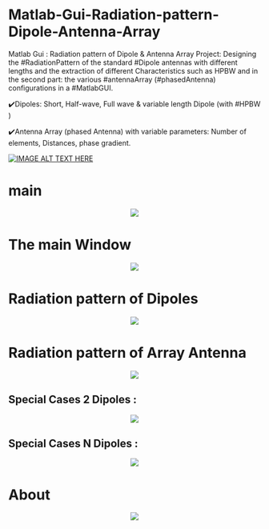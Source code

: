 # Matlab-Gui-Radiation-pattern-Dipole-Antenna-Array
Matlab Gui : Radiation pattern of Dipole &amp; Antenna Array
Project: Designing the #RadiationPattern of the standard #Dipole antennas with different lengths and the extraction of different Characteristics such as HPBW and in the second part: the various #antennaArray (#phasedAntenna) configurations in a #MatlabGUI.

 ✔️Dipoles: Short, Half-wave, Full wave & variable length Dipole (with #HPBW )
 
 ✔️Antenna Array (phased Antenna) with variable parameters: Number of elements, Distances, phase gradient.


[![IMAGE ALT TEXT HERE](https://img.youtube.com/vi/FCVu-16SsCk/0.jpg)](https://www.youtube.com/watch?v=FCVu-16SsCk)

# main 
<p align="center">
<img src="https://user-images.githubusercontent.com/52040368/169893902-eb5e5a0a-3c50-468d-8893-0c7a9c106451.png">
</p>

# The main Window
<p align="center">
<img src="https://user-images.githubusercontent.com/52040368/169894000-4abe2abb-655f-4b38-b7e3-e65204731a7b.png">
</p>

# Radiation pattern of Dipoles
<p align="center">
<img src="https://user-images.githubusercontent.com/52040368/169894006-f591f7a2-0d97-4f64-953e-57500a607774.png">
</p>

# Radiation pattern of Array Antenna
<p align="center">
<img src="https://user-images.githubusercontent.com/52040368/169894011-e6ed4132-50be-4fc9-8df9-3025de06ffd9.png"></p>

## Special Cases 2 Dipoles :
<p align="center">
<img src="https://user-images.githubusercontent.com/52040368/169894016-81c0c984-77a7-438a-86e1-7d88451aee20.png"></p>

## Special Cases N Dipoles :
<p align="center">
<img src="https://user-images.githubusercontent.com/52040368/169894018-e4c2b14e-0ae2-4413-bfab-30b2bc6fafc8.png"></p>

# About
<p align="center">
<img src="https://user-images.githubusercontent.com/52040368/169894012-6a7b776e-e7ed-46af-b124-f7b128c26759.png"></p>
